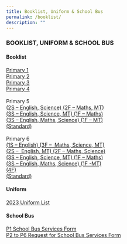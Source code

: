 ```yaml
---
title: Booklist, Uniform & School Bus
permalink: /booklist/
description: ""
---
```

### BOOKLIST, UNIFORM & SCHOOL BUS

#### Booklist



 [Primary 1](https://drive.google.com/file/d/1C1-ThsHZwezXP0lDbOmAFocV2e_dhEFF/view?usp=share_link)        <br>
 [Primary 2](https://drive.google.com/file/d/1vFc0JOx1dlS_-o-W0FE9pXf7oJPTLORs/view?usp=share_link)<br>
 [Primary 3](https://drive.google.com/file/d/1_MhAkTY8ACrJaoZGzhNi_RElwWFj4MjV/view?usp=share_link)
 <br>
 [Primary 4](https://drive.google.com/file/d/1tysum7RaEeDXfpk06iaCKvk0n4XVW0gk/view?usp=share_link)<br><br>
 Primary 5      <br> [(2S – English, Science) (2F – Maths, MT)](https://drive.google.com/file/d/1bzaefInp2RhN1mPOd7UwdiGH8QG6LN-u/view?usp=share_link)    <br>   [(3S – English, Science, MT) (1F – Maths)](https://drive.google.com/file/d/1RNQoZDV1xkgH8u3R28I6xOzg2-hD9zWp/view?usp=share_link)   <br> [(3S – English, Maths, Science) (1F – MT)](https://drive.google.com/file/d/1o07ZdtYMs8DfvNYMh1Hni8RHgvwQZb78/view?usp=share_link) <br>
[(Standard)](https://drive.google.com/file/d/1695GwV8GHdwUK0ZzDpSTm1OGGHj_pZRb/view?usp=share_link)<br><br>
Primary 6<br>
[(1S – English) (3F –  Maths, Science, MT)](https://drive.google.com/file/d/1k8mYPkifB4OGf6KnNskHboDvXOSYfWZc/view?usp=share_link)<br>
[(2S –  English, MT) (2F – Maths, Science)](https://drive.google.com/file/d/1tWg07mAVTmLlZn7V6Z56jk350J0lT6t0/view?usp=share_link)<br>
[(3S – English, Science, MT) (1F – Maths)](https://drive.google.com/file/d/1IImcfRlvj8KljnUrqCt-29B28NfxpAe2/view?usp=share_link)<br>
[(3S – English, Maths, Science) (1F -MT)](https://drive.google.com/file/d/1ZctNU8bCtcT9rOAICUOwQQdZ3r3av54W/view?usp=share_link)<br>
[(4F)](https://drive.google.com/file/d/1e5EoCC7St3bDA9IIEpCjvcbTYchdJi0C/view?usp=share_link)<br>
[(Standard)](https://drive.google.com/file/d/1TRsCEjGbtjGBzvS21rH8QTvKrspproHM/view?usp=share_link)





#### Uniform

[2023 Uniform List](https://drive.google.com/file/d/14ujyX7MaJ7uL2VXyd-vycp0-fD9HfLdr/view?usp=share_link)

#### School Bus

[P1 School Bus Services Form](https://drive.google.com/file/d/1BajjN5_T3GtUgQL7rwDhsJlqCvLq1HJr/view?usp=share_link)<br>
[P2 to P6 Request for School Bus Services Form](https://drive.google.com/file/d/1HktZPwHhEd0i6X_eiaMtinN-x4vm9G4x/view?usp=share_link)